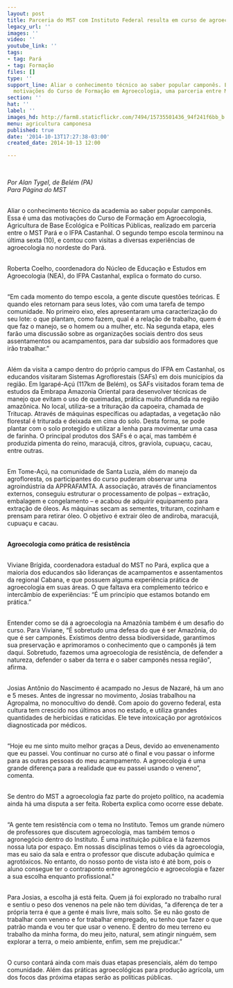 ```yaml
---
layout: post
title: Parceria do MST com Instituto Federal resulta em curso de agroecologia
legacy_url: ''
images: ''
video: ''
youtube_link: ''
tags:
- tag: Pará
- tag: Formação
files: []
type: ''
support_line: Aliar o conhecimento técnico ao saber popular camponês. Essa é uma das
  motivações do Curso de Formação em Agroecologia, uma parceria entre MST e IFPA.
section: ''
hat: ''
label: ''
images_hd: http://farm8.staticflickr.com/7494/15735501436_94f241f6bb_b.jpg
menu: agricultura camponesa
published: true
date: '2014-10-13T17:27:38-03:00'
created_date: 2014-10-13 12:00

---
```

<p><br />
<img alt="" src="http://farm8.staticflickr.com/7494/15735501436_94f241f6bb_b.jpg" /></p>

<p><em>Por Alan Tygel, de Bel&eacute;m (PA)<br />
Para P&aacute;gina do MST</em></p>

<p><br />
Aliar o conhecimento t&eacute;cnico da academia ao saber popular campon&ecirc;s. Essa &eacute; uma das motiva&ccedil;&otilde;es do Curso de Forma&ccedil;&atilde;o em Agroecologia, Agricultura de Base Ecol&oacute;gica e Pol&iacute;ticas P&uacute;blicas, realizado em parceria entre o MST Par&aacute; e o IFPA Castanhal. O segundo tempo escola terminou na &uacute;ltima sexta (10), e contou com visitas a diversas experi&ecirc;ncias de agroecologia no nordeste do Par&aacute;.</p>

<p><br />
Roberta Coelho, coordenadora do N&uacute;cleo de Educa&ccedil;&atilde;o e Estudos em Agroecologia (NEA), do IFPA Castanhal, explica o formato do curso.</p>

<p><br />
&ldquo;Em cada momento do tempo escola, a gente discute quest&otilde;es te&oacute;ricas. E quando eles retornam para seus lotes, v&atilde;o com uma tarefa de tempo comunidade. No primeiro eixo, eles apresentaram uma caracteriza&ccedil;&atilde;o do seu lote: o que plantam, como fazem, qual &eacute; a rela&ccedil;&atilde;o de trabalho, quem &eacute; que faz o manejo, se o homem ou a mulher, etc. Na segunda etapa, eles far&atilde;o uma discuss&atilde;o sobre as organiza&ccedil;&otilde;es sociais dentro dos seus assentamentos ou acampamentos, para dar subs&iacute;dio aos formadores que ir&atilde;o trabalhar.&rdquo;</p>

<p><br />
Al&eacute;m da visita a campo dentro do pr&oacute;prio campus do IFPA em Castanhal, os educandos visitaram Sistemas Agroflorestais (SAFs) em dois munic&iacute;pios da regi&atilde;o. Em Igarap&eacute;-A&ccedil;&uacute; (117km de Bel&eacute;m), os SAFs visitados foram tema de estudos da Embrapa Amazonia Oriental para desenvolver t&eacute;cnicas de manejo que evitam o uso de queimadas, pr&aacute;tica muito difundida na regi&atilde;o amaz&ocirc;nica. No local, utiliza-se a tritura&ccedil;&atilde;o da capoeira, chamada de Tritucap. Atrav&eacute;s de m&aacute;quinas espec&iacute;ficas ou adaptadas, a vegeta&ccedil;&atilde;o n&atilde;o florestal &eacute; triturada e deixada em cima do solo. Desta forma, se pode plantar com o solo protegido e utilizar a lenha para movimentar uma casa de farinha. O principal produtos dos SAFs &eacute; o a&ccedil;a&iacute;, mas tamb&eacute;m &eacute; produzida pimenta do reino, maracuj&aacute;, citros, graviola, cupua&ccedil;u, cacau, entre outras.</p>

<p><br />
Em Tome-A&ccedil;&uacute;, na comunidade de Santa Luzia, al&eacute;m do manejo da agrofloresta, os participantes do curso puderam observar uma agroind&uacute;stria da APPRAFAMTA. A associa&ccedil;&atilde;o, atrav&eacute;s de financiamentos externos, conseguiu estruturar o processamento de polpas &ndash; extra&ccedil;&atilde;o, embalagem e congelamento &ndash; e acabou de adquirir equipamento para extra&ccedil;&atilde;o de &oacute;leos. As m&aacute;quinas secam as sementes, trituram, cozinham e prensam para retirar &oacute;leo. O objetivo &eacute; extrair &oacute;leo de andiroba, maracuj&aacute;, cupua&ccedil;u e cacau.</p>

<p><br />
<strong>Agroecologia como pr&aacute;tica de resist&ecirc;ncia</strong></p>

<p><br />
Viviane Br&iacute;gida, coordenadora estadual do MST no Par&aacute;, explica que a maioria dos educandos s&atilde;o lideran&ccedil;as de acampamentos e assentamentos da regional Cabana, e que possuem alguma experi&ecirc;ncia pr&aacute;tica de agroecologia em suas &aacute;reas. O que faltava era complemento te&oacute;rico e interc&acirc;mbio de experi&ecirc;ncias: &ldquo;&Eacute; um princ&iacute;pio que estamos botando em pr&aacute;tica.&rdquo;</p>

<p><br />
Entender como se d&aacute; a agroecologia na Amaz&ocirc;nia tamb&eacute;m &eacute; um desafio do curso. Para Viviane, &ldquo;&Eacute; sobretudo uma defesa do que &eacute; ser Amaz&ocirc;nia, do que &eacute; ser campon&ecirc;s. Existimos dentro dessa biodiversidade, garantimos sua preserva&ccedil;&atilde;o e aprimoramos o conhecimento que o campon&ecirc;s j&aacute; tem daqui. Sobretudo, fazemos uma agroecologia de resist&ecirc;ncia, de defender a natureza, defender o saber da terra e o saber campon&ecirc;s nessa regi&atilde;o&quot;, afirma.</p>

<p><br />
Josias Ant&ocirc;nio do Nascimento &eacute; acampado no Jesus de Nazar&eacute;, h&aacute; um ano e 5 meses. Antes de ingressar no movimento, Josias trabalhou na Agropalma, no monocultivo do dend&ecirc;. Com apoio do governo federal, esta cultura tem crescido nos &uacute;ltimos anos no estado, e utiliza grandes quantidades de herbicidas e raticidas. Ele teve intoxica&ccedil;&atilde;o por agrot&oacute;xicos diagnosticada por m&eacute;dicos.</p>

<p><br />
&ldquo;Hoje eu me sinto muito melhor gra&ccedil;as a Deus, devido ao envenenamento que eu passei. Vou continuar no curso at&eacute; o final e vou passar o informe para as outras pessoas do meu acampamento. A agroecologia &eacute; uma grande diferen&ccedil;a para a realidade que eu passei usando o veneno&rdquo;, comenta.</p>

<p><br />
Se dentro do MST a agroecologia faz parte do projeto pol&iacute;tico, na academia ainda h&aacute; uma disputa a ser feita. Roberta explica como ocorre esse debate.&nbsp;</p>

<p><br />
&ldquo;A gente tem resist&ecirc;ncia com o tema no Instituto. Temos um grande n&uacute;mero de professores que discutem agroecologia, mas tamb&eacute;m temos o agroneg&oacute;cio dentro do Instituto. &Eacute; uma institui&ccedil;&atilde;o p&uacute;blica e l&aacute; fazemos nossa luta por espa&ccedil;o. Em nossas disciplinas temos o vi&eacute;s da agroecologia, mas eu saio da sala e entra o professor que discute aduba&ccedil;&atilde;o qu&iacute;mica e agrot&oacute;xicos. No entanto, do nosso ponto de vista isto &eacute; at&eacute; bom, pois o aluno consegue ter o contraponto entre agroneg&oacute;cio e agroecologia e fazer a sua escolha enquanto profissional.&quot;</p>

<p><br />
Para Josias, a escolha j&aacute; est&aacute; feita. Quem j&aacute; foi explorado no trabalho rural e sentiu o peso dos venenos na pele n&atilde;o tem d&uacute;vidas, &ldquo;a diferen&ccedil;a de ter a pr&oacute;pria terra &eacute; que a gente &eacute; mais livre, mais solto. Se eu n&atilde;o gosto de trabalhar com veneno e for trabalhar empregado, eu tenho que fazer o que patr&atilde;o manda e vou ter que usar o veneno. E dentro do meu terreno eu trabalho da minha forma, do meu jeito, natural, sem atingir ningu&eacute;m, sem explorar a terra, o meio ambiente, enfim, sem me prejudicar.&rdquo;</p>

<p><br />
O curso contar&aacute; ainda com mais duas etapas presenciais, al&eacute;m do tempo comunidade. Al&eacute;m das pr&aacute;ticas agroecol&oacute;gicas para produ&ccedil;&atilde;o agr&iacute;cola, um dos focos das pr&oacute;xima etapas ser&atilde;o as pol&iacute;ticas p&uacute;blicas.</p>

<p>&nbsp;</p>
